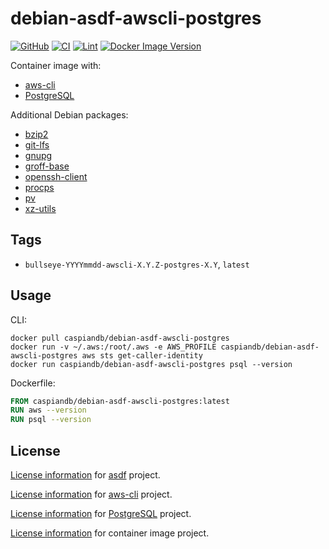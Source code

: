 # debian-asdf-awscli-postgres

[![GitHub](https://img.shields.io/github/v/tag/caspiandb/docker-debian-asdf-awscli-postgres?label=GitHub)](https://github.com/caspiandb/docker-debian-asdf-awscli-postgres)
[![CI](https://github.com/caspiandb/docker-debian-asdf-awscli-postgres/actions/workflows/ci.yaml/badge.svg)](https://github.com/caspiandb/docker-debian-asdf-awscli-postgres/actions/workflows/ci.yaml)
[![Lint](https://github.com/caspiandb/docker-debian-asdf-awscli-postgres/actions/workflows/lint.yaml/badge.svg)](https://github.com/caspiandb/docker-debian-asdf-awscli-postgres/actions/workflows/lint.yaml)
[![Docker Image Version](https://img.shields.io/docker/v/caspiandb/debian-asdf-awscli-postgres/latest?label=docker&logo=docker)](https://hub.docker.com/r/caspiandb/debian-asdf-awscli-postgres)

Container image with:

- [aws-cli](https://github.com/aws/aws-cli)
- [PostgreSQL](https://github.com/postgres/postgres)

Additional Debian packages:

- [bzip2](https://packages.debian.org/bullseye/bzip2)
- [git-lfs](https://packages.debian.org/bullseye/git-lfs)
- [gnupg](https://packages.debian.org/bullseye/gnupg)
- [groff-base](https://packages.debian.org/bullseye/groff-base)
- [openssh-client](https://packages.debian.org/bullseye/openssh-client)
- [procps](https://packages.debian.org/bullseye/procps)
- [pv](https://packages.debian.org/bullseye/pv)
- [xz-utils](https://packages.debian.org/bullseye/xz-utils)

## Tags

- `bullseye-YYYYmmdd-awscli-X.Y.Z-postgres-X.Y`, `latest`

## Usage

CLI:

```shell
docker pull caspiandb/debian-asdf-awscli-postgres
docker run -v ~/.aws:/root/.aws -e AWS_PROFILE caspiandb/debian-asdf-awscli-postgres aws sts get-caller-identity
docker run caspiandb/debian-asdf-awscli-postgres psql --version
```

Dockerfile:

```Dockerfile
FROM caspiandb/debian-asdf-awscli-postgres:latest
RUN aws --version
RUN psql --version
```

## License

[License information](https://github.com/asdf-vm/asdf/blob/master/LICENSE) for
[asdf](https://asdf-vm.com/) project.

[License information](https://github.com/aws/aws-cli/blob/develop/LICENSE.txt)
for [aws-cli](https://github.com/aws/aws-cli) project.

[License
information](https://github.com/postgres/postgres/blob/master/COPYRIGHT) for
[PostgreSQL](https://github.com/postgres/postgres) project.

[License
information](https://github.com/caspiandb/docker-debian-asdf-awscli-postgres/blob/main/LICENSE) for
container image project.
